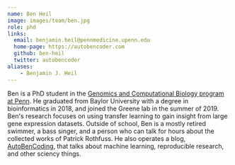 ```yaml
---
name: Ben Heil
image: images/team/ben.jpg
role: phd
links:
  email: benjamin.heil@pennmedicine.upenn.edu
  home-page: https://autobencoder.com
  github: ben-heil
  twitter: autobencoder
aliases:
    - Benjamin J. Heil
---
```


Ben is a PhD student in the [Genomics and Computational Biology program at Penn](http://www.med.upenn.edu/gcb/).
He graduated from Baylor University with a degree in bioinformatics in 2018, and joined the Greene lab in the summer of 2019.
Ben's research focuses on using transfer learning to gain insight from large gene expression datasets.
Outside of school, Ben is a mostly retired swimmer, a bass singer, and a person who can talk for hours about the collected works of Patrick Rothfuss.
He also operates a blog, [AutoBenCoding](https://autobencoder.com), that talks about machine learning, reproducible research, and other sciency things.
